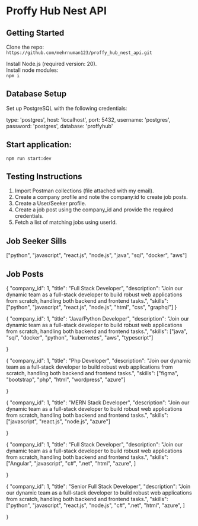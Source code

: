 # Proffy Hub Nest API

## Getting Started

Clone the repo:  
`https://github.com/mehrnuman123/proffy_hub_nest_api.git`

Install Node.js (required version: 20).  
Install node modules:  
`npm i`

## Database Setup
Set up PostgreSQL with the following credentials:

type: 'postgres',
host: 'localhost',
port: 5432,
username: 'postgres',
password: 'postgres',
database: 'proffyhub'

## Start application:
`npm run start:dev`

## Testing Instructions

1. Import Postman collections (file attached with my email).
2. Create a company profile and note the company:id to create job posts.
3. Create a User/Seeker profile.
4. Create a job post using the company_id and provide the required credentials.
5. Fetch a list of matching jobs using userId.

## Job Seeker Sills

["python", "javascript", "react.js", "node.js", "java", "sql", "docker", "aws"]

## Job Posts

{
  "company_id": 1,
  "title": "Full Stack Developer",
  "description": "Join our dynamic team as a full-stack developer to build robust web applications from scratch, handling both backend and frontend tasks.",
  "skills": ["python", "javascript", "react.js", "node.js", "html", "css", "graphql"]
}


{
  "company_id": 1,
  "title": "Java/Python Developer",
  "description": "Join our dynamic team as a full-stack developer to build robust web applications from scratch, handling both backend and frontend tasks.",
  "skills": ["java", "sql", "docker", "python", "kubernetes", "aws", "typescript"]

}

{
  "company_id": 1,
  "title": "Php Developer",
  "description": "Join our dynamic team as a full-stack developer to build robust web applications from scratch, handling both backend and frontend tasks.",
  "skills": ["figma", "bootstrap", "php", "html", "wordpress", "azure"]

}

{
  "company_id": 1,
  "title": "MERN Stack Developer",
  "description": "Join our dynamic team as a full-stack developer to build robust web applications from scratch, handling both backend and frontend tasks.",
  "skills": ["javascript", "react.js", "node.js", "azure"]

}

{
  "company_id": 1,
  "title": "Full Stack Developer",
  "description": "Join our dynamic team as a full-stack developer to build robust web applications from scratch, handling both backend and frontend tasks.",
  "skills": ["Angular", "javascript", "c#", ".net", "html", "azure", ]

}

{
  "company_id": 1,
  "title": "Senior Full Stack Developer",
  "description": "Join our dynamic team as a full-stack developer to build robust web applications from scratch, handling both backend and frontend tasks.",
  "skills": ["python", "javascript", "react.js", "node.js", "c#", ".net", "html", "azure", ]

}

